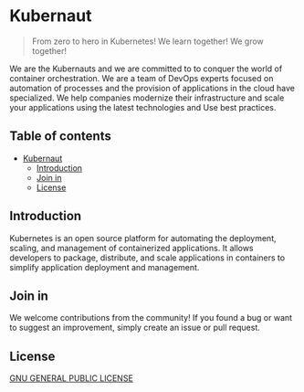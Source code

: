 # Kubernaut

> From zero to hero in Kubernetes!
> We learn together! We grow together!

We are the Kubernauts and we are committed to
to conquer the world of container orchestration.
We are a team of DevOps experts focused on automation
of processes and the provision of applications in the cloud
have specialized. We help companies modernize their infrastructure
and scale your applications using the latest technologies and
Use best practices.

## Table of contents

-   [Kubernaut](#kubernauten)
    -   [Introduction](#einleitung)
    -   [Join in](#mitmachen)
    -   [License](#lizenz)

## Introduction

Kubernetes is an open source platform for automating the deployment, scaling, and management of containerized applications.
It allows developers to package, distribute, and scale applications in containers to simplify application deployment and management.

## Join in

We welcome contributions from the community! If you found a bug or want to suggest an improvement, simply create an issue or pull request.

## License

[GNU GENERAL PUBLIC LICENSE](./LICENSE)
